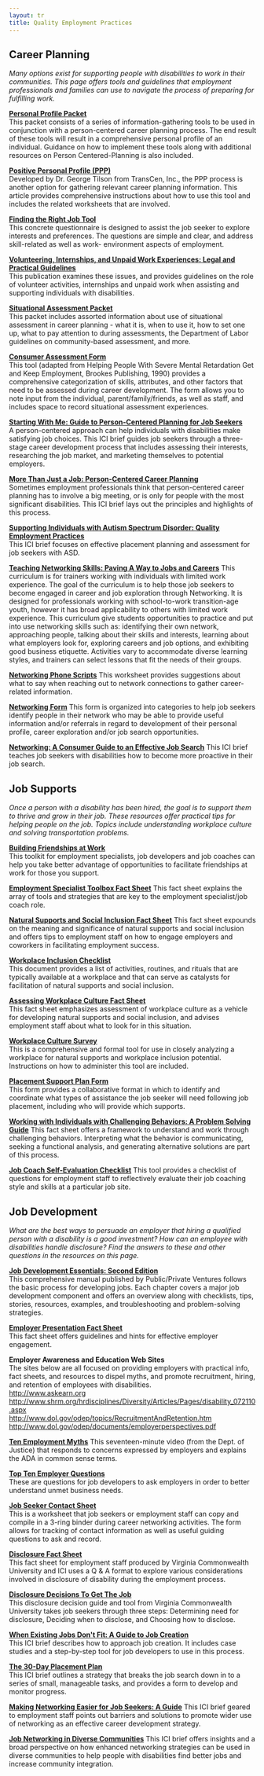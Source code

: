 ```yaml
---
layout: tr
title: Quality Employment Practices
---
```

<h2 id="cp"> Career Planning</h2>

_Many options exist for supporting people with disabilities to work in their communities. This page offers tools and guidelines that employment professionals and families can use to navigate the process of preparing for fulfilling work._

**<a href="/files/PersProfilePacket.doc">Personal Profile Packet</a>**  
This packet consists of a series of information-gathering tools to be used in conjunction with a person-centered career planning process. The end result of these tools will result in a comprehensive personal profile of an individual. Guidance on how to implement these tools along with additional resources on Person Centered-Planning is also included.

**<a href="/files/PositivePersonalProfile_Transcen.pdf">Positive Personal Profile (PPP)</a>**  
 Developed by Dr. George Tilson from TransCen, Inc., the PPP process is another option for gathering relevant career planning information. This article provides comprehensive instructions about how to use this tool and includes the related worksheets that are involved.

**<a href="/files/FindRightJob.doc">Finding the Right Job Tool</a>**  
This concrete questionnaire is designed to assist the job seeker to explore interests and preferences. The questions are simple and clear, and address skill-related as well as work- environment aspects of employment.

**<a href="/files/DDSVolunteer-Unpaid_Work-Feb17.pdf">Volunteering, Internships, and Unpaid Work Experiences: Legal and Practical Guidelines</a>**  
This publication examines these issues, and provides guidelines on the role of volunteer activities, internships and unpaid work when assisting and supporting individuals with disabilities.

**<a href="/files/SitAssessmentPacket.doc">Situational Assessment Packet</a>**  
This packet includes assorted information about use of situational assessment in career planning - what it is, when to use it, how to set one up, what to pay attention to during assessments, the Department of Labor guidelines on community-based assessment, and more.

**<a href="/files/ConsumerAssess.doc">Consumer Assessment Form</a>**  
This tool (adapted from Helping People With Severe Mental Retardation Get and Keep Employment, Brookes Publishing, 1990) provides a comprehensive categorization of skills, attributes, and other factors that need to be assessed during career development. The form allows you to note input from the individual, parent/family/friends, as well as staff, and includes space to record situational assessment experiences.

**<a href="http://www.communityinclusion.org/article.php?article_id=54&type=topic&id=3
">Starting With Me: Guide to Person-Centered Planning for Job Seekers</a>**  
A person-centered approach can help individuals with disabilities make satisfying job choices. This ICI brief guides job seekers through a three-stage career development process that includes assessing their interests, researching the job market, and marketing themselves to potential employers.

**<a href="https://www.communityinclusion.org/article.php?article_id=16&type=topic&id=3
">More Than Just a Job: Person-Centered Career Planning</a>**  
Sometimes employment professionals think that person-centered career planning has to involve a big meeting, or is only for people with the most significant disabilities. This ICI brief lays out the principles and highlights of this process.

**<a href="https://www.communityinclusion.org/article.php?article_id=266&type=topic&id=3
">Supporting Individuals with Autism Spectrum Disorder: Quality Employment Practices</a>**  
This ICI brief focuses on effective placement planning and assessment for job seekers with ASD.

[**Teaching Networking Skills: Paving A Way to Jobs and Careers**](https://www.communityinclusion.org/article.php?article_id=251&type=topic&id=3)
This curriculum is for trainers working with individuals with limited work experience. The goal of the curriculum is to help those job seekers to become engaged in career and job exploration through Networking. It is designed for professionals working with school-to-work transition-age youth, however it has broad applicability to others with limited work experience. This curriculum give students opportunities to practice and put into use networking skills such as: identifying their own network, approaching people, talking about their skills and interests, learning about what employers look for, exploring careers and job options, and exhibiting good business etiquette. Activities vary to accommodate diverse learning styles, and trainers can select lessons that fit the needs of their groups.

[**Networking Phone Scripts**](www.employmentfirstma.org/files/networkingphonescript.doc)
This worksheet provides suggestions about what to say when reaching out to network connections to gather career-related information.

[**Networking Form**](www.employmentfirstma.org/files/networkingform.doc)
This form is organized into categories to help job seekers identify people in their network who may be able to provide useful information and/or referrals in regard to development of their personal profile, career exploration and/or job search opportunities.

[**Networking: A Consumer Guide to an Effective Job Search**](https://www.communityinclusion.org/article.php?article_id=62&type=topic&id=3)
This ICI brief teaches job seekers with disabilities how to become more proactive in their job search.

<h2 id="jc">Job Supports</h2>

_Once a person with a disability has been hired, the goal is to support them to thrive and grow in their job. These resources offer practical tips for helping people on the job. Topics include understanding workplace culture and solving transportation problems._

[**Building Friendships at Work**](/files/FRIENDSHIPS_AT_WORK_TOOLKIT.pdf)  
This toolkit for employment specialists, job developers and job coaches can help you take better advantage of opportunities to facilitate friendships at work for those you support.

[**Employment Specialist Toolbox Fact Sheet**](<http://employmentfirstma.org/files/ES Toolkit Factsheet-D2.doc>)
This fact sheet explains the array of tools and strategies that are key to the employment specialist/job coach role.

[**Natural Supports and Social Inclusion Fact Sheet**](http://employmentfirstma.org/files/NatSup-SocIncl_factsht_revJuly2015.docx)
This fact sheet expounds on the meaning and significance of natural supports and social inclusion and offers tips to employment staff on how to engage employers and coworkers in facilitating employment success.

[**Workplace Inclusion Checklist**](http://employmentfirstma.org/files/Workplace_InclusionChecklis.doc)  
This document provides a list of activities, routines, and rituals that are typically available at a workplace and that can serve as catalysts for facilitation of natural supports and social inclusion.

[**Assessing Workplace Culture Fact Sheet**](<http://employmentfirstma.org/files/Assess_Workplace Culture FactSht.doc>)  
This fact sheet emphasizes assessment of workplace culture as a vehicle for developing natural supports and social inclusion, and advises employment staff about what to look for in this situation.

[**Workplace Culture Survey**](<http://employmentfirstma.org/files/Workplace_Cult_ Survey.doc>)  
This is a comprehensive and formal tool for use in closely analyzing a workplace for natural supports and workplace inclusion potential. Instructions on how to administer this tool are included.

[**Placement Support Plan Form**](http://employmentfirstma.org/files/PlcmntSupprtPlan.doc)  
This form provides a collaborative format in which to identify and coordinate what types of assistance the job seeker will need following job placement, including who will provide which supports.

[**Working with Individuals with Challenging Behaviors: A Problem Solving Guide**](http://employmentfirstma.org/files/Challng_Behavior_Guide.pdf)
This fact sheet offers a framework to understand and work through challenging behaviors. Interpreting what the behavior is communicating, seeking a functional analysis, and generating alternative solutions are part of this process.

[**Job Coach Self-Evaluation Checklist**](<http://employmentfirstma.org/files/JC Self eval.doc>)
This tool provides a checklist of questions for employment staff to reflectively evaluate their job coaching style and skills at a particular job site.



<h2 id="jd"> Job Development</h2>

_What are the best ways to persuade an employer that hiring a qualified person with a disability is a good investment? How can an employee with disabilities handle disclosure? Find the answers to these and other questions in the resources on this page._

**<a href="http://www.tacene.org/sites/tacene.org/files/files/Job_Dev_Essentials.pdf">Job Development Essentials: Second Edition</a>**  
This comprehensive manual published by Public/Private Ventures follows the basic process for developing jobs. Each chapter covers a major job development component and offers an overview along with checklists, tips, stories, resources, examples, and troubleshooting and problem-solving strategies.

**[Employer Presentation Fact Sheet](/files/EmployerPresentations.doc)**  
This fact sheet offers guidelines and hints for effective employer engagement.

**Employer Awareness and Education Web Sites**  
The sites below are all focused on providing employers with practical info, fact sheets, and resources to dispel myths, and promote recruitment, hiring, and retention of employees with disabilities.  
<a href="http://www.askearn.org">http://www.askearn.org</a>  
<a href="http://www.shrm.org/hrdisciplines/Diversity/Articles/Pages/disability_072110.aspx"> http://www.shrm.org/hrdisciplines/Diversity/Articles/Pages/disability_072110.aspx</a>  
<http://www.dol.gov/odep/topics/RecruitmentAndRetention.htm>  
<a href="http://www.dol.gov/odep/documents/employerperspectives.pdf">http://www.dol.gov/odep/documents/employerperspectives.pdf</a>

[**Ten Employment Myths**](http://www.ada.gov/videogallery.htm)
This seventeen-minute video (from the Dept. of Justice) that responds to concerns expressed by employers and explains the ADA in common sense terms.

**[Top Ten Employer Questions](/files/TopTenQuestions.doc)**  
These are questions for job developers to ask employers in order to better understand unmet business needs.

[**Job Seeker Contact Sheet**](/files/Jobseeker_contact_sheet.doc)  
This is a worksheet that job seekers or employment staff can copy and compile in a 3-ring binder during career networking activities. The form allows for tracking of contact information as well as useful guiding questions to ask and record.

**<a href="http://www.worksupport.com/documents/disclosure.pdf">Disclosure Fact Sheet</a>**  
This fact sheet for employment staff produced by Virginia Commonwealth University and ICI uses a Q & A format to explore various considerations involved in disclosure of disability during the employment process.

**<a href="http://www.worksupport.com/documents/disclosure_decisions1.pdf">Disclosure Decisions To Get The Job</a>**  
This disclosure decision guide and tool from Virginia Commonwealth University takes job seekers through three steps: Determining need for disclosure, Deciding when to disclose, and Choosing how to disclose.

**<a href="https://www.communityinclusion.org/article.php?article_id=126&type=topic&id=3
">When Existing Jobs Don't Fit: A Guide to Job Creation</a>**  
 This ICI brief describes how to approach job creation. It includes case studies and a step-by-step tool for job developers to use in this process.  

**<a href="https://www.communityinclusion.org/article.php?article_id=151&type=topic&id=3
"> The 30-Day Placement Plan</a>**  
This ICI brief outlines a strategy that breaks the job search down in to a series of small, manageable tasks, and provides a form to develop and monitor progress.

[**Making Networking Easier for Job Seekers: A Guide**](https://www.communityinclusion.org/article.php?article_id=138&type=topic&id=3)
This ICI brief geared to employment staff points out barriers and solutions to promote wider use of networking as an effective career development strategy.



[**Job Networking in Diverse Communities**](https://www.communityinclusion.org/article.php?article_id=139&type=topic&id=3)
This ICI brief offers insights and a broad perspective on how enhanced networking strategies can be used in diverse communities to help people with disabilities find better jobs and increase community integration.
